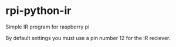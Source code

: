 # rpi-python-ir
Simple IR program for raspberry pi

By default settings you must use a pin number 12 for the IR reciever.
